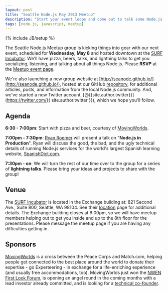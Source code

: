 ```yaml
---
layout: post
title: "Seattle Node.js May 2013 Meetup"
description: "Start your event loops and come out to talk some Node.js!"
tags: [node.js, javascript, meetup]
---
```

{% include JB/setup %}

The Seattle Node.js Meetup group is kicking things into gear with our next
event, scheduled for **Wednesday, May 8** and hosted downtown at the
[SURF Incubator][surf_loc]. We'll have pizza, beers, talks, and lightning
talks to get you socializing, listening, and talking about all things
Node.js. Please **RSVP** at the [Meetup event page](http://www.meetup.com/Seattle-Node-js/events/115959992/).

We're also launching a new group website at
[http://seanode.github.io/](http://seanode.github.io/), hosted at our
GitHub [repository](https://github.com/seanode/seanode.github.io), for
additional articles, posts, and information from the local Node.js community.
And, we've started a new Twitter account,
[@{{site.author.twitter}}](https://twitter.com/{{ site.author.twitter }}),
which we hope you'll follow.

## Agenda

**6:30 - 7:00pm**: Start with pizza and beer, courtesy of
[MovingWorlds][mw].

**7:00pm - 7:30pm**: [Ryan Roemer](http://loose-bits.com) will present a
talk on "**Node.js in Production**". Ryan will discuss the good, the bad, and
the ugly technical details of running Node.js services for the world's largest
Spanish learning website, [SpanishDict.com](http://spanishdict.com).

**7:30pm - on**: We will turn the rest of our time over to the group for a
series of **lightning talks**. Please bring your ideas and projects to share
with the group!

## Venue

The [SURF Incubator][surf] is located in the Exchange building at:
821 Second Ave., Suite 800, Seattle, WA 98104. See their [location][surf_loc]
page for additional details. The Exchange building closes at 6:00pm, so we will
have meetup members helping out to get you inside and up to the 8th floor for
the presentations. Please message the meetup page if you are having any
difficulties getting in.

<!-- more start -->

## Sponsors

[MovingWorlds][mw] is a cross between the Peace Corps and Match.com, helping
people get connected to the best place around the world to donate their
expertise - go Experteering - in exchange for a life-enriching experience (and
usually free accommodations, too). MovingWorlds just won the
[NWEN First Look Forum](http://www.nwen.org/cpages/spring-2013-first-look-forum),
is opening an angel round in the coming months with a lead investor already
committed, and is looking for a
[technical co-founder](http://www.movingworlds.org/movingworlds-is-looking-for-a-technical-co-founder/).

[surf]: http://www.surfincubator.com
[surf_loc]: http://www.surfincubator.com/location/
[mw]: http://www.movingworlds.org

<!-- more end -->
